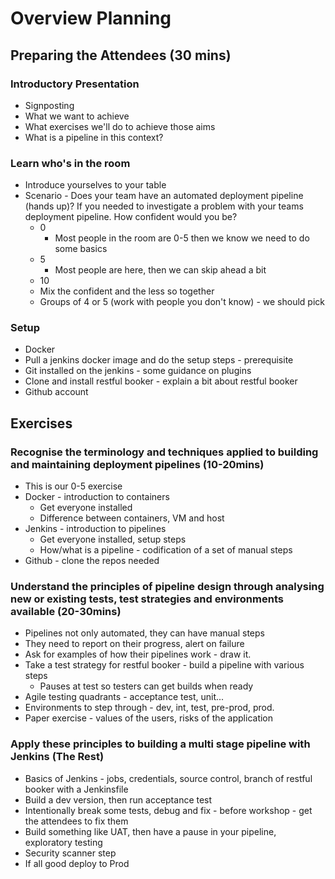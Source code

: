 # Overview Planning

## Preparing the Attendees (30 mins)

### Introductory Presentation

* Signposting
* What we want to achieve
* What exercises we'll do to achieve those aims
* What is a pipeline in this context?

### Learn who's in the room

* Introduce yourselves to your table
* Scenario - Does your team have an automated deployment pipeline (hands up)? If you needed to investigate a problem with your teams deployment pipeline. How confident would you be?
  * 0
    * Most people in the room are 0-5 then we know we need to do some basics
  * 5
    * Most people are here, then we can skip ahead a bit
  * 10
  * Mix the confident and the less so together
  * Groups of 4 or 5 (work with people you don't know) - we should pick

### Setup

* Docker
* Pull a jenkins docker image and do the setup steps - prerequisite
* Git installed on the jenkins - some guidance on plugins
* Clone and install restful booker - explain a bit about restful booker
* Github account

## Exercises

### Recognise the terminology and techniques applied to building and maintaining deployment pipelines (10-20mins)

* This is our 0-5 exercise
* Docker - introduction to containers
  * Get everyone installed
  * Difference between containers, VM and host
* Jenkins - introduction to pipelines
  * Get everyone installed, setup steps
  * How/what is a pipeline - codification of a set of manual steps
* Github - clone the repos needed

### Understand the principles of pipeline design through analysing new or existing tests, test strategies and environments available (20-30mins)

* Pipelines not only automated, they can have manual steps
* They need to report on their progress, alert on failure
* Ask for examples of how their pipelines work - draw it.
* Take a test strategy for restful booker - build a pipeline with various steps 
  * Pauses at test so testers can get builds when ready
* Agile testing quadrants - acceptance test, unit...
* Environments to step through - dev, int, test, pre-prod, prod.
* Paper exercise - values of the users, risks of the application

### Apply these principles to building a multi stage pipeline with Jenkins (The Rest)

* Basics of Jenkins - jobs, credentials, source control, branch of restful booker with a Jenkinsfile
* Build a dev version, then run acceptance test
* Intentionally break some tests, debug and fix - before workshop - get the attendees to fix them
* Build something like UAT, then have a pause in your pipeline, exploratory testing
* Security scanner step
* If all good deploy to Prod
